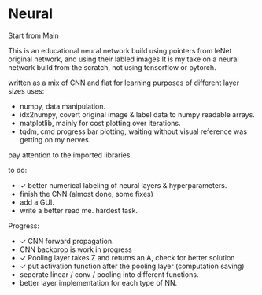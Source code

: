 # Neural
 Start from Main
 
 This is an educational neural network
 build using pointers from leNet original network, and using their labled images
 It is my take on a neural network build from the scratch, not using tensorflow or pytorch.
 
 written as a mix of CNN and flat
 for learning purposes of different layer sizes
 uses:
 - numpy, data manipulation.
 - idx2numpy, covert original image & label data to numpy readable arrays.
 - matplotlib, mainly for cost plotting over iterations.
 - tqdm, cmd progress bar plotting, waiting without visual reference was getting on my nerves.
  
 pay attention to the imported libraries.
 
 to do:
 - ✓ better numerical labeling of neural layers & hyperparameters.
 - finish the CNN (almost done, some fixes)
 - add a GUI.
 - write a better read me. hardest task.

 Progress:
 - ✓ CNN forward propagation. 
 - CNN backprop is work in progress
 - ✓ Pooling layer takes Z and returns an A, check for better solution
 - ✓ put activation function after the pooling layer (computation saving)
 - seperate linear / conv / pooling into different functions.
 - better layer implementation for each type of NN.